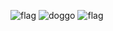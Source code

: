 ![flag](https://user-images.githubusercontent.com/90755554/138836166-d178b969-fa15-4fcc-8e30-3252bc77d8f7.gif)
![doggo](https://user-images.githubusercontent.com/90755554/138836190-252eb21e-9e86-49c7-bd90-c5693507687e.gif)
![flag](https://user-images.githubusercontent.com/90755554/138836202-cef6ea79-653c-42bc-a760-c0cfb9a5d6d4.gif)
